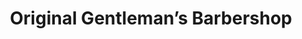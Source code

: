 ---
title: "Original Gentleman’s Barbershop"
url: /niagara-falls/original-gentlemans-barbershop/
shop: hairdresser
---